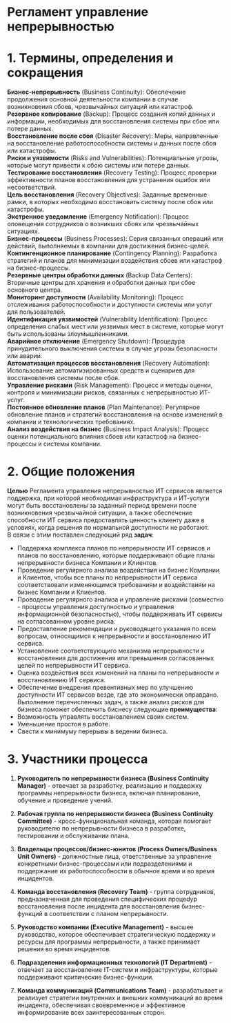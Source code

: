 # Регламент управление непрерывностью
# 1. Термины, определения и сокращения
**Бизнес-непрерывность** (Business Continuity): Обеспечение продолжения основной деятельности компании в случае возникновения сбоев, чрезвычайных ситуаций или катастроф.\
**Резервное копирование** (Backup): Процесс создания копий данных и информации, необходимых для восстановления системы при сбое или потере данных.\
**Восстановление после сбоя** (Disaster Recovery): Меры, направленные на восстановление работоспособности системы и данных после сбоя или катастрофы.\
**Риски и уязвимости** (Risks and Vulnerabilities): Потенциальные угрозы, которые могут привести к сбою системы или потере данных.\
**Тестирование восстановления** (Recovery Testing): Процесс проверки эффективности планов восстановления для устранения ошибок или несоответствий.\
**Цель восстановления** (Recovery Objectives): Заданные временные рамки, в которых необходимо восстановить систему после сбоя или катастрофы.\
**Экстренное уведомление** (Emergency Notification): Процесс оповещения сотрудников о возникших сбоях или чрезвычайных ситуациях.\
**Бизнес-процессы** (Business Processes): Серия связанных операций или действий, выполняемых в компании для достижения бизнес-целей.\
**Контингенционное планирование** (Contingency Planning): Разработка стратегий и планов для минимизации воздействия сбоев или катастроф на бизнес-процессы.\
**Резервные центры обработки данных** (Backup Data Centers): Вторичные центры для хранения и обработки данных при сбое основного центра.\
**Мониторинг доступности** (Availability Monitoring): Процесс отслеживания работоспособности и доступности системы или услуг для пользователей.\
**Идентификация уязвимостей** (Vulnerability Identification): Процесс определения слабых мест или уязвимых мест в системе, которые могут быть использованы злоумышленниками.\
**Аварийное отключение** (Emergency Shutdown): Процедура принудительного выключения системы в случае угрозы безопасности или аварии.\
**Автоматизация процессов восстановления** (Recovery Automation): Использование автоматизированных средств и сценариев для восстановления системы после сбоя.\
**Управление рисками** (Risk Management): Процесс и методы оценки, контроля и минимизации рисков, связанных с непрерывностью ИТ-услуг.\
**Постоянное обновление планов** (Plan Maintenance): Регулярное обновление планов и стратегий восстановления на основе изменений в компании и технологических требованиях.\
**Анализ воздействия на бизнес** (Business Impact Analysis): Процесс оценки потенциального влияния сбоев или катастроф на бизнес-процессы и системы компании.

# 2. Общие положения
**Целью** Регламента управления непрерывностью ИТ сервисов является поддержка, при которой необходимая инфраструктура и ИТ-услуги могут быть восстановлены за заданный период времени после возникновения чрезвычайной ситуации, а также обеспечение способности ИТ сервиса предоставлять ценность клиенту даже в условиях, когда решения по нормальной доступности не работают.\
В связи с этим поставлен следующий ряд **задач**:
* Поддержка комплекса планов по непрерывности ИТ сервисов и планов по восстановлению, которые поддерживают общие планы непрерывности бизнеса Компании и Клиентов.
* Проведение регулярного анализа воздействия на бизнес Компании и Клиентов, чтобы все планы по непрерывности ИТ сервиса соответствовали изменяющимся требованиям и воздействиям на бизнес Компании и Клиентов.
* Проводение регулярного анализа и управление рисками (совместно - процессы управления доступностью и управления информационной безопасностью), чтобы поддерживать ИТ сервисы на согласованном уровне риска.
* Предоставление рекомендации и руководящего указания по всем вопросам, относящимся к непрерывности и восстановлению ИТ сервиса.
* Установление соответствующиго механизма непрерывности и восстановления для достижения или превышения согласованных целей по непрерывности ИТ сервиса.
* Оценка воздействия всех изменений на планы по непрерывности и восстановлению ИТ сервиса.
* Обеспечение внедрения превентивных мер по улучшению доступности ИТ сервисов везде, где это экономически оправдано.
Выполнение перечисленных задач, а также анализ рисков для бизнеса поможет обеспечить биснесу следующие **преимущества**:
* Возможность управлять восстановлением своих систем.
* Уменьшение простоя в работе.
* Свести к минимуму перерывы в ведении бизнеса.

# 3. Участники процесса
1. **Руководитель по непрерывности бизнеса (Business Continuity Manager)** - отвечает за разработку, реализацию и поддержку программы непрерывности бизнеса, включая планирование, обучение и проведение учений.

2. **Рабочая группа по непрерывности бизнеса (Business Continuity Committee)** - кросс-функциональная команда, которая помогает руководителю по непрерывности бизнеса в разработке, тестировании и обслуживании плана.

3. **Владельцы процессов/бизнес-юнитов (Process Owners/Business Unit Owners)** - должностные лица, ответственные за управление конкретными бизнес-процессами или подразделениями и поддержание их работоспособности в обычное время и во время инцидентов.

4. **Команда восстановления (Recovery Team)** - группа сотрудников, предназначенная для проведения специфических процedур восстановления после инцидента для восстановления бизнес-функций в соответствии с планом непрерывности.

5. **Руководство компании (Executive Management)** - высшее руководство, которое обеспечивает стратегическую поддержку и ресурсы для программы непрерывности, а также принимает решения во время инцидентов.

6. **Подразделения информационных технологий (IT Department)** - отвечает за восстановление IT-систем и инфраструктуры, которые поддерживают критические бизнес-функции.

7. **Команда коммуникаций (Communications Team)** - разрабатывает и реализует стратегии внутренних и внешних коммуникаций во время инцидента, обеспечивая своевременное и эффективное информирование всех заинтересованных сторон.